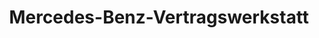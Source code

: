 ---
title: "Mercedes-Benz-Vertragswerkstatt"
url: /peine/mercedes-benz-vertragswerkstatt/
shop: Autowerkstatt
---